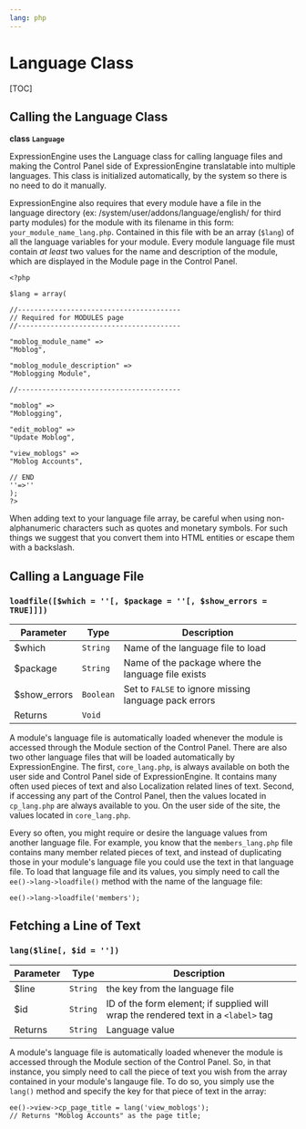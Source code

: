```yaml
---
lang: php
---
```


<!--
    This source file is part of the open source project
    ExpressionEngine User Guide (https://github.com/ExpressionEngine/ExpressionEngine-User-Guide)

    @link      https://expressionengine.com/
    @copyright Copyright (c) 2003-2019, EllisLab Corp. (https://ellislab.com)
    @license   https://expressionengine.com/license Licensed under Apache License, Version 2.0
-->

# Language Class

[TOC]

## Calling the Language Class

**class `Language`**

ExpressionEngine uses the Language class for calling language files and making the Control Panel side of ExpressionEngine translatable into multiple languages. This class is initialized automatically, by the system so there is no need to do it manually.

ExpressionEngine also requires that every module have a file in the language directory (ex: /system/user/addons/language/english/ for third party modules) for the module with its filename in this form: `your_module_name_lang.php`. Contained in this file with be an array (`$lang`) of all the language variables for your module. Every module language file must contain _at least_ two values for the name and description of the module, which are displayed in the Module page in the Control Panel.

    <?php

    $lang = array(

    //----------------------------------------
    // Required for MODULES page
    //----------------------------------------

    "moblog_module_name" =>
    "Moblog",

    "moblog_module_description" =>
    "Moblogging Module",

    //----------------------------------------

    "moblog" =>
    "Moblogging",

    "edit_moblog" =>
    "Update Moblog",

    "view_moblogs" =>
    "Moblog Accounts",

    // END
    ''=>''
    );
    ?>

When adding text to your language file array, be careful when using non-alphanumeric characters such as quotes and monetary symbols. For such things we suggest that you convert them into HTML entities or escape them with a backslash.

## Calling a Language File

### `loadfile([$which = ''[, $package = ''[, $show_errors = TRUE]]])`

| Parameter     | Type      | Description                                           |
| ------------- | --------- | ----------------------------------------------------- |
| \$which       | `String`  | Name of the language file to load                     |
| \$package     | `String`  | Name of the package where the language file exists    |
| \$show_errors | `Boolean` | Set to `FALSE` to ignore missing language pack errors |
| Returns       | `Void`    |                                                       |

A module's language file is automatically loaded whenever the module is accessed through the Module section of the Control Panel. There are also two other language files that will be loaded automatically by ExpressionEngine. The first, `core_lang.php`, is always available on both the user side and Control Panel side of ExpressionEngine. It contains many often used pieces of text and also Localization related lines of text. Second, if accessing any part of the Control Panel, then the values located in `cp_lang.php` are always available to you. On the user side of the site, the values located in `core_lang.php`.

Every so often, you might require or desire the language values from another language file. For example, you know that the `members_lang.php` file contains many member related pieces of text, and instead of duplicating those in your module's language file you could use the text in that language file. To load that language file and its values, you simply need to call the `ee()->lang->loadfile()` method with the name of the language file:

    ee()->lang->loadfile('members');

## Fetching a Line of Text

### `lang($line[, $id = ''])`

| Parameter | Type     | Description                                                                        |
| --------- | -------- | ---------------------------------------------------------------------------------- |
| \$line    | `String` | the key from the language file                                                     |
| \$id      | `String` | ID of the form element; if supplied will wrap the rendered text in a `<label>` tag |
| Returns   | `String` | Language value                                                                     |

A module's language file is automatically loaded whenever the module is accessed through the Module section of the Control Panel. So, in that instance, you simply need to call the piece of text you wish from the array contained in your module's langauge file. To do so, you simply use the `lang()` method and specify the key for that piece of text in the array:

    ee()->view->cp_page_title = lang('view_moblogs');
    // Returns "Moblog Accounts" as the page title;

